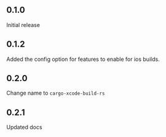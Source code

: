 ## 0.1.0
Initial release

## 0.1.2
Added the config option for features to enable for ios builds.

## 0.2.0
Change name to `cargo-xcode-build-rs`

## 0.2.1
Updated docs

